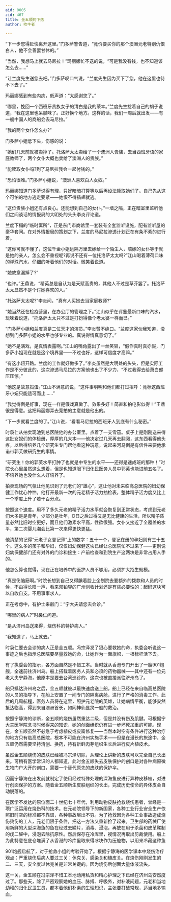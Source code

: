 ```yaml
---
aid: 0005
zid: 467
title: 金五顺的下落
author: 吹牛者

---
```




  “下一步您得赶快离开这里。”门多萨警告道，“竞价要买你的那个澳洲元老特别仇恨白人，他不会善罢甘休的。”

  “当然，我想马上就去马尼拉！”玛丽娜忙不迭的说，“可是我没有钱，也不知道该怎么去……”

  “让兰度先生送您去吧。”门多萨叹口气说，“兰度先生因为买下了您，他在这里也待不下去了。”

  玛丽娜感到有些内疚，低声道：“太感谢您了。”

  “哪里，挽回一个西班牙贵族女子的清白是我的荣幸。”兰度先生捻着自己的胡子说道，“我在这里也呆腻味了。正好换个地方。这样的话，我们一周后就出发——有一艘中国人的商船会去马尼拉。”

  “我的两个女仆怎么办?”

  门多萨小姐低下头，伤感的说：

  “她们几天前就被卖掉了。托洛萨太太卖给了一个澳洲人贵族，去当西班牙语的家庭教师了，两个女仆大概也卖给了澳洲人的贵族。”

  “能赎取女仆吗?到了马尼拉我会一起付钱的。”

  “恐怕很难。”门多萨小姐说，“澳洲人喜欢白人女奴。”

  玛丽娜知道门多萨说得有理，只好暗暗打算等以后再设法赎取她们了。自己先从这个可怕的地方逃走要紧——她恨不得插翅就逃。

  “这位贵族小姐还有点良心。还能想到自己的女仆。”一墙之隔，正在暗室里监听他们之间谈话的情报局的大明处的头头李炎评论道。

  兰度下榻的“临时寓所”，正是东门市商馆里一套装有全套监听设施，配有监听屋的豪华套间。在对外情报局的策划之下，兰度的马尼拉渗透计划正在有条不紊的进行着。

  “这你可就不懂了，这位千金小姐远隔万里去嫁给一个陌生人，陪嫁的女仆等于就是她的亲人，怎么会不重视呢?再说不还有一位托洛萨太太吗?”江山喝着薄荷口味的弹珠汽水，仔细的听着他们的对话。微笑着说道。

  “她故意漏掉了?”

  “也许。”王鼎说，“精英总是自认为是天赋高贵的，其他人不过是草芥罢了。托洛萨太太显然不是个讨她喜欢的人。”

  “托洛萨太太呢?”李炎问，“真有人买她去当家庭教师?”

  “她当然还在检疫营里，在办公厅的管理之下。”江山似乎在评鉴最新口味的汽水，玩味着说道，“托洛萨太太只不过是打扮得像个老太婆一样而已。”

  “门多萨小姐和兰度真是二位天才的演员。”李炎赞不绝口。“兰度这家伙我知道，没想到门多萨小姐的水平也够专业的。真说得情真意切了。”

  “她不是演戏，是真情表露啊。”江山的嘴角露出了一丝笑容，“假作真时真亦假，门多萨小姐现在就是这个境界里——不过也好，这样可信度才高嘛。”

  “有这小妞开路。兰度的工作就好做多了。”李炎虽然是大明处的头头，但是实际工作是不分彼此的，这次渗透马尼拉的方案他也出了不少力，“不过我得去给萧白郎压压惊。”

  “他这是故意捣蛋。”江山不满意的说，“这件事明明和他们都打过招呼：竞标这西班牙小妞只能适可而止……”

  “我觉得倒是好事，现在一样是假戏真做了。效果多好！简直和拍电影似得！”王鼎很是得意。这把玛丽娜弄去竞拍的主意就是他出的。

  “下一步就看兰度的了。”江山说，“看看马尼拉的西班牙人到底有什么秘密。”

  时袅仁从拍卖现池到总医院他的办公室里。点着了一支雪茄。桌子上是刚刚送来得这批女奴们的体检册，厚厚的几大本——他决定过几天再去翻阅，这东西看得他头疼，以后得培养几个研究生专门帮他看这种玩意，说起来河马倒是有信件来要他承诺带郭芙做研究生的事情。

  “研究生！你的郭芙水平打肿了也就是中专生的水平——还得是速成班的那种！”时院长心里虽然这么想着，但是也知道眼下归化民医务人员中郭芙也能进前五名了。不培养她也没什么人好培养了。

  拍卖现场的气氛让他见识到了元老们的“雄心”，这让他对未来临高总医院的妇幼保健工作忧心忡忡。他打开最新一次的元老精子活力抽检表，整体精子活力度又比上一个季度上升了若干百分点。

  按照这个速度。用不了多久元老的精子活力水平就会恢复到正常状态，考虑到元老们大多是是青年，少部分是壮年，D日之后过得又是无比健康的生活，所以精子质量必然比旧时空更好，而且他们激素水平高，性欲很强。女仆又接近了全覆盖的水平，第二次婴儿潮会比第一次来得更快更猛。

  他清楚的记得“元老子女登记薄”上的数字：五十一个，登记在册的孕妇则有三十五个。这么多的孩子和孕妇，仅仅妇幼保健这块已经让总医院忙不过来了——更别说妇幼保健部门还有对外的门诊和接生：产前检查和到院生产这两块是非常占用人手的。

  他怎么算也觉得，现在正在培养中的医护人员不够用，必须扩大招生规模。

  “真是伤脑筋啊。”时院长想到自己又得腆着脸上企划院去要额外的拨款和人员的时候，不由得长叹一声，看来邓铂鋆的广州创收计划还是有些必要性的：起码这块可以自收自支。不用事事求人。

  正在考虑中，有护士来敲门：“宁大夫请您去会诊。”

  “哪里的病人?”时袅仁问道。

  “是从济州岛送来得，烧伤科的特护病人。”

  “我知道了，马上就去。”

  时袅仁要去会诊的病人正是金五顺。冯宗泽发了狠心要救她的命，执委会听说这一事迹之后也指示总医院要尽量救她的命，让她作为一面旗帜，一根标杆活下去。

  有了执委会的指示，各方面自然是不惜工本。当时就从香港专门开出了一艘901炮舰，全速前往济州岛。船上搭载着医务人员和必须的药物器械——其中还有一位元老大夫宁静海，他原本是要去台湾巡诊的，这次也被直接派往济州岛了。

  船只抵达济州岛之后，金五顺就被以最快速度送上船，船上已经在来自临高总医院的人员的指导下，在船上安置了一间专门的隔离病舱，进行了严格的消毒工作。此后的几周航程，医务人员将在这里，照护元老院的英雄，让她病情平衡，能够安然抵达临高，得到来自澳洲首长，如同神仙显灵一般的救治。

  按照宁静海的诊断，金五顺的烧伤虽然重达二级，但是并没有伤及肌腱。可根据宁大夫医学院念书时候得来的知识，她的创面组织仍有进一步坏死加重的可能。现在，金五顺虽然不必急于考虑植皮或皮瓣修复——当然本时空有条件进行这种治疗的地方只有临高总医院，根本不可能在济州实施手术——但是在漫长的旅途中，金五顺仍然需要坚持清创、换药，待有新鲜肉芽组织生长后进行皮片植皮术。

  虽然金五顺烧伤的皮肤已经被冯宗泽切除，从理论上讲新的皮肤可以完全自己长出来。可稍有医学常识的人都知道，此时金五顺失去皮肤保护的创口是对各种病原微生物门户大开的创口，需要一个替代原先的皮肤的保护伞。

  因而宁静海在出发前就制定了使用经过特殊处理的深海鱼皮进行异种皮移植，对进行创面保护的方案。随着金五顺新生皮肤组织的长出，完成历史使命的异体皮会自动脱落的。

  在医学不发达的原位面二十世纪七十年代，利用动物皮肤抢救烧伤患者，曾经是一项广泛运用在烧伤科的技术。在元老院领导下的新国家，各种工业行业安全生产依照旧时空的标准都不靠谱，各种事故层出不穷。为了抢救因为各种工业事故造成烧伤烫伤的工人，元老们限于条件，把这一方法又重新捡了起来。卫生部的药械厂使用新鲜的大型深海鱼的鱼在经过去鳞片，消毒、浸泡，再放在用于杀菌和皮革鞣制的戊二醛中，浸泡去除抗原性。然后保存在冷库里，视情况再取出剪裁使用。船上为此特意在底仓堆满了从香港的冷库里取来得冰块作为压舱物，以用来冷藏这种鱼

  901炮舰启航了，对于抢救小组的考验开始了。根据宁静海的医学课本中烧伤治疗观点：严重烧伤后病人要过三关：休克关、感染关和植皮关。在烧伤刚刚发生的二、三天，安全度过休克关是非常关键的。因为烧伤后创面大量体液流失。

  这一关，金五顺在冯宗泽不惜工本地动用私货和精心护理之下已经在济州岛安然度过了。那些天，除了严密观察她的血压、脉搏、呼吸外，对补液问题，元老和当地幼稚的归化民卫生员，都本着他们朴素的生理知识，主张要打破常规，适当地多输血。



